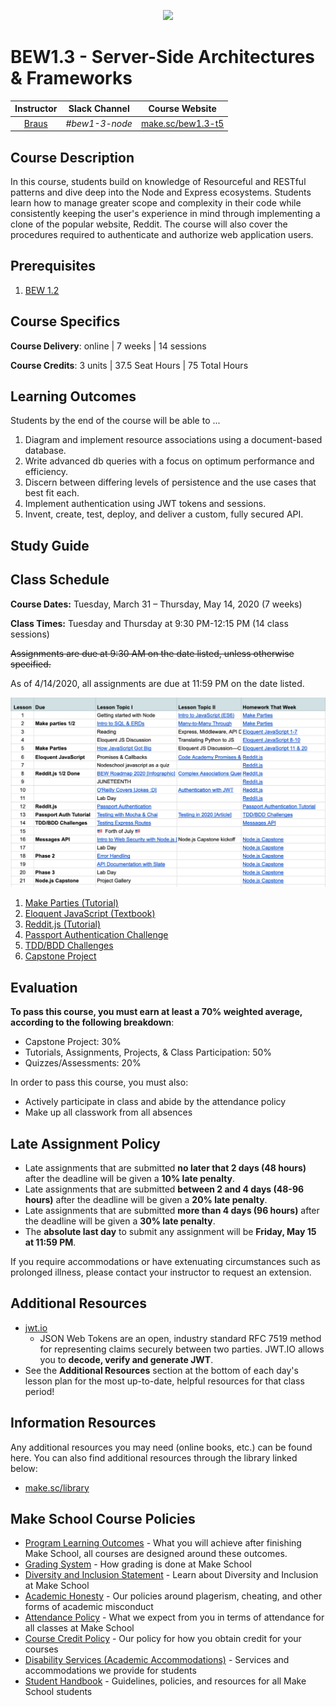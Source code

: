 <p align="center">
  <img src="node.png" height="110">
</p>

# BEW1.3 - Server-Side Architectures & Frameworks

| Instructor | Slack Channel | Course Website |
| :--------------------------------------: | :-----------: | :--------------------------------------: |
| [Braus](https://github.com/ajbraus) | _#bew1-3-node_ | [make.sc/bew1.3-t5](make.sc/bew1.3-t5) |

## Course Description

In this course, students build on knowledge of Resourceful and RESTful patterns and dive deep into the Node and Express ecosystems. Students learn how to manage greater scope and complexity in their code while consistently keeping the user's experience in mind through implementing a clone of the popular website, Reddit. The course will also cover the procedures required to authenticate and authorize web application users.

## Prerequisites

1. [BEW 1.2](http://make.sc/bew1-2)

## Course Specifics

**Course Delivery**: online | 7 weeks | 14 sessions

**Course Credits**: 3 units | 37.5 Seat Hours | 75 Total Hours

## Learning Outcomes

Students by the end of the course will be able to ...

1. Diagram and implement resource associations using a document-based database.
1. Write advanced db queries with a focus on optimum performance and efficiency.
1. Discern between differing levels of persistence and the use cases that best fit each.
1. Implement authentication using JWT tokens and sessions.
1. Invent, create, test, deploy, and deliver a custom, fully secured API.

## Study Guide

<!-- To best prepare for the final exam, review [this study guide](study-guide.md). -->

## Class Schedule

**Course Dates:** Tuesday, March 31 – Thursday, May 14, 2020 (7 weeks)

**Class Times:** Tuesday and Thursday at 9:30 PM-12:15 PM (14 class sessions)

~~Assignments are due at 9:30 AM on the date listed, unless otherwise specified.~~

As of 4/14/2020, all assignments are due at 11:59 PM on the date listed.

<p align="center">
  <img src="Summer-2020.png">
</p>

<!-- 
| Class |     Date      | Topics | Assignment Due | Assessment |
| :---: | :-----------: | :--------: | :--------: | :--------: |
|   1   |  Tue, Mar 31  | [Intro to Node](Lessons/01-Intro-to-Node/) | - | |
|   2   |  Thu, Apr 2  | [JS Intro & Asynchronous Programming](Lessons/02-Intro-to-JS/) | [GIF Search Tutorial] | |
|   3   |  Tue, Apr 7  | [HTTP Methods & Endpoint Design](Lessons/03-Http-Methods/) | [Codecademy JS]: Promises & Async/Await<br>[Promise Challenges] | |
|   4   |  Thu, Apr 9  | [Databases](Lessons/04-Databases/) | [Reddit.js] Part 1-3 | |
|   5   |  Tue, Apr 14   | [Testing with Mocha & Chai](Lessons/05-Testing-Mocha-Chai/) | [Reddit.js] Part 4-6 | |
|   6   |  Thu, Apr 16   | [Documentation with Docsify](Lessons/08-Documentation/) | [TDD/BDD Challenges] | |
|   7   |  Tue, Apr 21  | [Testing Express Routes](Lessons/06-Testing-Express-Routes/) | [API Project Proposal/Documentation] | [Midterm Assessment](Assessments/midterm-assessment.md) |
|   8   |  Thu, Apr 23  | [Review/Lab Day](Lessons/09-Review/) | [Chai Testing Challenges] |  |
|   9   |  Tue, Apr 28  | [Authentication with JWT](Lessons/07-Authentication/) | [Reddit.js] Part 7-9 | |
|  10   |  Thu, Apr 30  | [More Authentication](Lessons/11-More-Authentication/) | [API Project] Phase 2 | |
|  11   |  Tue, May 5  | Lab Day | [Reddit.js] Part 10-11<br>[Auth API Tutorial](https://scotch.io/tutorials/authenticate-a-node-es6-api-with-json-web-tokens) | |
|  12   |  Thu, May 7  | [Authentication with Passport](Lessons/10-Passport/) |  | |
|  13   |  Tue, May 12   | [Deployment](Lessons/12-Deployment/) | | |
|  14   |  Thu, May 14   | Final Class | [API Project] Phase 3 | [Final Assessment](Assessments/final-assessment.md) |


[GIF Search Tutorial]: https://www.makeschool.com/academy/track/gif-search-app-ynu
[Codecademy JS]: https://www.codecademy.com/learn/introduction-to-javascript
[Promise Challenges]: https://github.com/Make-School-Labs/promises-challenges
[Reddit.js]: https://www.makeschool.com/academy/track/reddit-clone-in-node-js
[TDD/BDD Challenges]: https://github.com/make-school-labs/tdd-bdd-challenge
[Chai Testing Challenges]: https://github.com/make-school-labs/chai-testing-challenges
[JWT/Authentication Challenges]: #
[Advanced Testing Challenges]: #
[Advanced Authentication Challenges]: #
[API Project Proposal/Documentation]: https://make-school-courses.github.io/BEW-1.3-Server-Side-Architectures-and-Frameworks/#/Lessons/08-Documentation/?id=wrap-up
[API Project]: Projects/02-Custom-API-Project.md

[Midterm Assessment]: Assessments/quiz-1.md
[Final Assessment]: Assessments/quiz-2.md

-->


1. [Make Parties (Tutorial)](https://www.makeschool.com/academy/track/make-tweets)
2. [Eloquent JavaScript (Textbook)](https://eloquentjavascript.net/)
3. [Reddit.js (Tutorial)](https://www.makeschool.com/academy/track/reddit-clone-in-node-js)
4. [Passport Authentication Challenge](https://docs.google.com/spreadsheets/d/1cItyOCe6tNv4EURFjmlOb6DdUvhV2WI7zCdoBhUyDHA/edit#gid=876739297)
5. [TDD/BDD Challenges](https://github.com/make-school-labs/tdd-bdd-challenge)
6. [Capstone Project](https://docs.google.com/a/makeschool.com/document/d/1HVG0vkrENPRUTzHSuaI41A0sp_MUIlwYG07Q77KImCA/edit?usp=sharing)


## Evaluation

**To pass this course, you must earn at least a 70% weighted average, according to the following breakdown**:

- Capstone Project: 30%
- Tutorials, Assignments, Projects, & Class Participation: 50%
- Quizzes/Assessments: 20%

In order to pass this course, you must also:

- Actively participate in class and abide by the attendance policy
- Make up all classwork from all absences

## Late Assignment Policy

- Late assignments that are submitted **no later that 2 days (48 hours)** after the deadline will be given a **10% late penalty**.
- Late assignments that are submitted **between 2 and 4 days (48-96 hours)** after the deadline will be given a **20% late penalty**.
- Late assignments that are submitted **more than 4 days (96 hours)** after the deadline will be given a **30% late penalty**.
- The **absolute last day** to submit any assignment will be **Friday, May 15 at 11:59 PM**.

If you require accommodations or have extenuating circumstances such as prolonged illness, please contact your instructor to request an extension.


## Additional Resources

* [jwt.io](https://jwt.io)
  * JSON Web Tokens are an open, industry standard RFC 7519 method for representing claims securely between two parties. JWT.IO allows you to **decode, verify and generate JWT**.
* See the **Additional Resources** section at the bottom of each day's lesson plan for the most up-to-date, helpful resources for that class period!

##  Information Resources

Any additional resources you may need (online books, etc.) can be found here. You can also find additional resources through the library linked below:

- [make.sc/library](http://make.sc/library)

## Make School Course Policies

- [Program Learning Outcomes](https://make.sc/program-learning-outcomes) - What you will achieve after finishing Make School, all courses are designed around these outcomes.
- [Grading System](https://make.sc/grading-system) - How grading is done at Make School
- [Diversity and Inclusion Statement](https://make.sc/diversity-and-inclusion-statement) - Learn about Diversity and Inclusion at Make School
- [Academic Honesty](https://make.sc/academic-honesty-policy) - Our policies around plagerism, cheating, and other forms of academic misconduct 
- [Attendance Policy](https://make.sc/attendance-policy) - What we expect from you in terms of attendance for all classes at Make School
- [Course Credit Policy](https://make.sc/course-credit-policy) - Our policy for how you obtain credit for your courses
- [Disability Services (Academic Accommodations)](https://make.sc/disability-services) - Services and accommodations we provide for students
- [Student Handbook](https://make.sc/student-handbook) - Guidelines, policies, and resources for all Make School students
